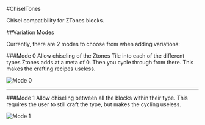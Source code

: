 #ChiselTones

Chisel compatibility for ZTones blocks.

##Variation Modes

Currently, there are 2 modes to choose from when adding variations:

###Mode 0
Allow chiseling of the Ztones Tile into each of the different types Ztones adds at a meta of 0. Then you cycle through from there. This makes the crafting recipes useless. 

![Mode 0](http://puu.sh/g78H2/7c0fb92bd7.png)

---

###Mode 1
Allow chiseling between all the blocks within their type. This requires the user to still craft the type, but makes the cycling useless.

![Mode 1](http://puu.sh/g78DN/8fa161af1b.png)